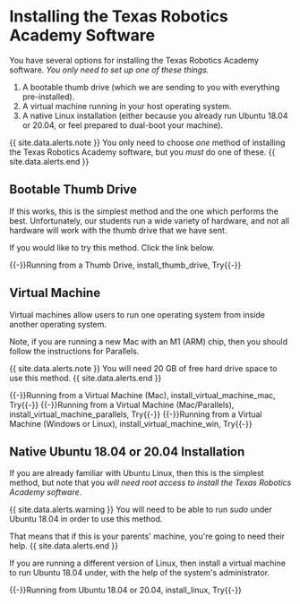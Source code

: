 # Installing the Texas Robotics Academy Software

You have several options for installing the Texas Robotics Academy software. *You only need to set up one of these things.*

1. A bootable thumb drive (which we are sending to you with everything pre-installed).
2. A virtual machine running in your host operating system.
3. A native Linux installation (either because you already run Ubuntu 18.04 or 20.04, or feel prepared to dual-boot your machine).

{{ site.data.alerts.note }}
You only need to choose *one* method of installing the Texas Robotics Academy software, but you *must* do one of these.
{{ site.data.alerts.end }}

## Bootable Thumb Drive

If this works, this is the simplest method and the one which performs the best. Unfortunately, our students run a wide variety of hardware, and not all hardware will work with the thumb drive that we have sent.

If you would like to try this method. Click the link below.

{{-}}Running from a Thumb Drive, install_thumb_drive, Try{{-}}

## Virtual Machine

Virtual machines allow users to run one operating system from inside another operating system.

Note, if you are running a new Mac with an M1 (ARM) chip, then you should follow the instructions for Parallels.

{{ site.data.alerts.note }}
You will need 20 GB of free hard drive space to use this method.
{{ site.data.alerts.end }}

{{-}}Running from a Virtual Machine (Mac), install_virtual_machine_mac, Try{{-}}
{{-}}Running from a Virtual Machine (Mac/Parallels), install_virtual_machine_parallels, Try{{-}}
{{-}}Running from a Virtual Machine (Windows or Linux), install_virtual_machine_win, Try{{-}}

## Native Ubuntu 18.04 or 20.04 Installation

If you are already familiar with Ubuntu Linux, then this is the simplest method, but note that you *will need root access to install the Texas Robotics Academy software*.

{{ site.data.alerts.warning }}
You will need to be able to run *sudo* under Ubuntu 18.04 in order to use this method.

That means that if this is your parents' machine, you're going to need their help.
{{ site.data.alerts.end }}

If you are running a different version of Linux, then install a virtual machine to run Ubuntu 18.04 under, with the help of the system's administrator.

{{-}}Running from Ubuntu 18.04 or 20.04, install_linux, Try{{-}}
